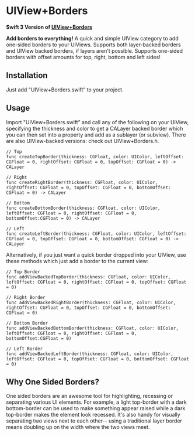 # UIView+Borders

**Swift 3 Version of [UIView+Borders](https://github.com/aaronn/UIView-Borders)**

**Add borders to everything!** A quick and simple UIView category to add one-sided borders to your UIViews. Supports both layer-backed borders and UIView backed borders, if layers aren't possible. Supports one-sided borders with offset amounts for top, right, bottom and left sides!

## Installation
Just add "UIView+Borders.swift” to your project. 

## Usage
Import "UIView+Borders.swift” and call any of the following on your UIView, specifying the thickness and color to get a CALayer backed border which you can then set into a property and add as a sublayer (or subview). There are also UIView-backed versions: check out UIView+Borders.h.

    // Top
    func createTopBorder(thickness: CGFloat, color: UIColor, leftOffset: CGFloat = 0, rightOffset: CGFloat = 0, topOffset: CGFloat = 0) -> CALayer

    // Right
    func createRightBorder(thickness: CGFloat, color: UIColor, rightOffset: CGFloat = 0, topOffset: CGFloat = 0, bottomOffset: CGFloat = 0) -> CALayer

    // Bottom
    func createBottomBorder(thickness: CGFloat, color: UIColor, leftOffset: CGFloat = 0, rightOffset: CGFloat = 0, bottomOffset:CGFloat = 0) -> CALayer

    // Left
    func createLeftBorder(thickness: CGFloat, color: UIColor, leftOffset: CGFloat = 0, topOffset: CGFloat = 0, bottomOffset: CGFloat = 0) -> CALayer


Alternatively, if you just want a quick border dropped into your UIView, use these methods which just add a border to the current view:

    // Top Border
    func addViewBackedTopBorder(thickness: CGFloat, color: UIColor, leftOffset: CGFloat = 0, rightOffset: CGFloat = 0, topOffset: CGFloat = 0)

    // Right Border
    func addViewBackedRightBorder(thickness: CGFloat, color: UIColor, rightOffset: CGFloat = 0, topOffset: CGFloat = 0, bottomOffset: CGFloat = 0)

    // Bottom Border
    func addViewBackedBottomBorder(thickness: CGFloat, color: UIColor, leftOffset: CGFloat = 0, rightOffset: CGFloat = 0, bottomOffset:CGFloat = 0)

    // Left Border
    func addViewBackedLeftBorder(thickness: CGFloat, color: UIColor, leftOffset: CGFloat = 0, topOffset: CGFloat = 0, bottomOffset: CGFloat = 0)

## Why One Sided Borders?
One sided borders are an awesome tool for highlighting, recessing or separating various UI elements. For example, a light top-border with a dark bottom-border can be used to make something appear raised while a dark top-border makes the element look recessed. It's also handy for visually separating two views next to each other-- using a traditional layer border means doubling up on the width where the two views meet.
